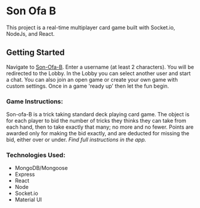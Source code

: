 # Son Ofa B

This project is a real-time multiplayer card game built with Socket.io, NodeJs, and React.

## Getting Started

Navigate to [Son-Ofa-B](https://son-ofa-b.herokuapp.com/). Enter a username (at least 2 characters). You will be redirected to the Lobby. In the Lobby you can select another user and start a chat. You can also join an open game or create your own game with custom settings. Once in a game 'ready up' then let the fun begin.

### Game Instructions:

Son-ofa-B is a trick taking standard deck playing card game. The object is for each player to bid the number of
tricks they thinks they can take from each hand, then to take exactly that many; no more and no fewer. Points
are awarded only for making the bid exactly, and are deducted for missing the bid, either over or under.
*Find full instructions in the app.*

### Technologies Used:
- MongoDB/Mongoose
- Express
- React
- Node
- Socket.io
- Material UI